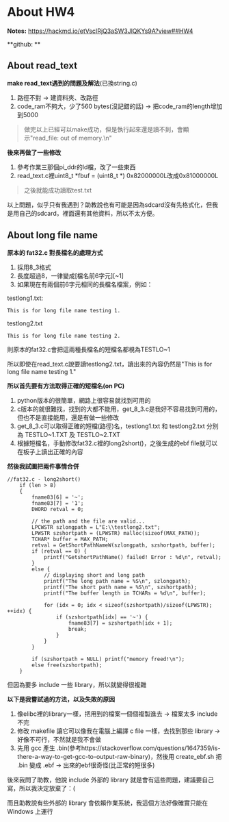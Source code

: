 # About HW4
**Notes:** https://hackmd.io/etVscIRjQ3aSW3JlQKYs9A?view##HW4

**github: ** 

## About read_text

**make read_text遇到的問題及解法**(已換string.c)
1. 路徑不對 -> 建資料夾、改路徑
2. code_ram不夠大，少了560 bytes(沒記錯的話) -> 把code_ram的length增加到5000

> 做完以上已經可以make成功，但是執行起來還是讀不到，會顯示"read_file: out of memory.\n"

**後來再做了一些修改**
1. 參考作業三那個pi_ddr的ld檔，改了一些東西
2. read_text.c裡uint8_t *fbuf  = (uint8_t *) 0x82000000L改成0x81000000L

> 之後就能成功讀取test.txt

以上問題，似乎只有我遇到？助教說也有可能是因為sdcard沒有先格式化，但我是用自己的sdcard，裡面還有其他資料，所以不太方便。

## About long file name
**原本的 fat32.c 對長檔名的處理方式**
1. 採用8_3格式
2. 長度超過8，一律變成[檔名前6字元][~1]
3. 如果現在有兩個前6字元相同的長檔名檔案，例如：

testlong1.txt:
```
This is for long file name testing 1.
```

testlong2.txt
```
This is for long file name testing 2.
```

  則原本的fat32.c會把這兩種長檔名的短檔名都視為TESTLO~1
  
  所以即使在read_text.c說要讀testlong2.txt，讀出來的內容仍然是"This is for long file name testing 1."

**所以首先要有方法取得正確的短檔名(on PC)**
1. python版本的很簡單，網路上很容易就找到可用的
2. c版本的就很難找，找到的大都不能用，get_8_3.c是我好不容易找到可用的，但也不是直接能用，還是有做一些修改
3. get_8_3.c可以取得正確的短檔(路徑)名，testlong1.txt 和 testlong2.txt 分別為 TESTLO~1.TXT 及 TESTLO~2.TXT
4. 根據短檔名，手動修改fat32.c裡的long2short()，之後生成的ebf file就可以在板子上讀出正確的內容

**然後我試圖把兩件事情合併**
```
//fat32.c - long2short()
    if (len > 8)
    {
        fname83[6] = '~';
        fname83[7] = '1';
        DWORD retval = 0;

        // the path and the file are valid...
        LPCWSTR szlongpath = L"E:\\testlong2.txt";
        LPWSTR szshortpath = (LPWSTR) malloc(sizeof(MAX_PATH));
        TCHAR* buffer = MAX_PATH;
        retval = GetShortPathNameW(szlongpath, szshortpath, buffer);
        if (retval == 0) {
            printf("GetshortPathName() failed! Error : %d\n", retval);
        }
        else {
            // displaying short and long path
            printf("The long path name = %S\n", szlongpath);
            printf("The short path name = %S\n", szshortpath);
            printf("The buffer length in TCHARs = %d\n", buffer);

            for (idx = 0; idx < sizeof(szshortpath)/sizeof(LPWSTR); ++idx) {
                if (szshortpath[idx] == '~') {
                    fname83[7] = szshortpath[idx + 1];
                    break;
                }
            }
        }
        
        if (szshortpath = NULL) printf("memory freed!\n");
        else free(szshortpath);
    }
```

但因為要多 include 一些 library，所以就變得很複雜

**以下是我嘗試過的方法，以及失敗的原因**
1. 像elibc裡的library一樣，把用到的檔案一個個複製進去 -> 檔案太多 include 不完
2. 修改 makefile 讓它可以像我在電腦上編譯 c file 一樣，去找到那些 library -> 好像不可行，不然就是我不會做
3. 先用 gcc 產生 .bin(參考https://stackoverflow.com/questions/1647359/is-there-a-way-to-get-gcc-to-output-raw-binary)，然後用 create_ebf.sh 把 .bin 變成 .ebf -> 出來的ebf很奇怪(比正常的短很多)

後來我問了助教，他說 include 外部的 library 就是會有這些問題，建議要自己寫，所以我決定放棄了：(

而且助教說有些外部的 library 會依賴作業系統，我這個方法好像確實只能在 Windows 上運行
